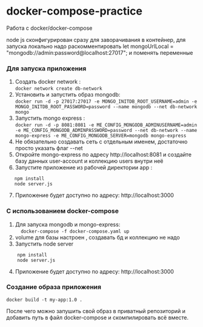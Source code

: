 # docker-compose-practice
Работа с docker/docker-compose

node js сконфигурирован сразу для заворачивания в контейнер, для запуска локально надо раскомментировать 
let mongoUrlLocal = "mongodb://admin:password@localhost:27017";
и поменять переменные

### Для запуска приложения

1) Создать docker network : <br> ``` docker network create db-network ```
2) Установить и запустить образ mongodb: <br>
   ``` docker run -d -p 27017:27017 -e MONGO_INITDB_ROOT_USERNAME=admin -e MONGO_INITDB_ROOT_PASSWORD=password --name mongodb --net db-network mongo ```
3) Запустить mongo express : <br>
   ``` docker run -d -p 8081:8081 -e ME_CONFIG_MONGODB_ADMINUSERNAME=admin -e ME_CONFIG_MONGODB_ADMINPASSWORD=password --net db-network --name mongo-express -e ME_CONFIG_MONGODB_SERVER=mongodb mongo-express ```
4) Не обязательно создавать сеть с отдельным именем, достаточно просто указать флаг --net 
5) Откройте mongo-express по адресу http://localhost:8081 и создайте базу данных user-account и коллекцию users внутри неё
6) Запустите приложение из рабочей директории app : <br>
 ``` 
    npm install
    node server.js
 ```
7) Приложение будет доступно по адресу: http://localhost:3000


### С использованием docker-compose
1) Для запуска mongodb и mongo-express: <br>
 ```   docker-compose -f docker-compose.yaml up ```
2) volume для базы настроен , создавать бд и коллекцию не надо
3) Запустить node server 
```
    npm install
    node server.js
```
4) Приложение будет доступно по адресу: http://localhost:3000
### Создание образа приложения
    docker build -t my-app:1.0 .
После чего можно запушить свой образ в приватный репозиторий и добавить путь в файл docker-compose и скомпилировать всё вместе.